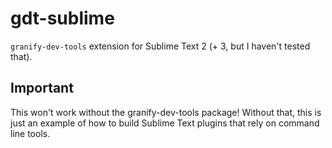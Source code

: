 # gdt-sublime

`granify-dev-tools` extension for Sublime Text 2 (+ 3, but I haven't tested that).

## Important

This won't work without the granify-dev-tools package!  Without that, this is just an example of how to build Sublime Text plugins that rely on command line tools.